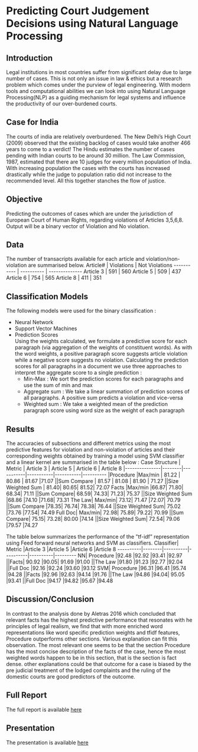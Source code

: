 # Predicting Court Judgement Decisions using Natural Language Processing

## Introduction
Legal institutions in most countries suffer from significant delay due to large
number of cases. This is not only an issue in law & ethics but a research problem which comes under the purview of legal engineering. With modern tools
and computational abilities we can look into using Natural Language Processing(NLP) as a guiding mechanism for legal systems and influence the productivity of our over-burdened courts.

## Case for India
The courts of india are relatively overburdened. The New Delhi’s High Court
(2009) observed that the existing backlog of cases would take another 466 years
to come to a verdict! The Hindu estimates the number of cases pending with
Indian courts to be around 30 million. The Law Commission, 1987, estimated
that there are 10 judges for every million population of India. With increasing
population the cases with the courts has increased drastically while the judge to
population ratio did not increase to the recommended level. All this together
stanches the flow of justice.


## Objective
Predicting the outcomes of cases which are under the jurisdiction of European
Court of Human Rights, regarding violations of Articles 3,5,6,8. Output will
be a binary vector of Violation and No violation.

## Data
The number of transacripts available for each article and violation/non-violation are summarised below.
  Article#  | Violations | Not Violations
----------- | ---------- | --------------
Article 3   | 591        | 560
Article 5   | 509        | 437
Article 6   | 754        | 565
Article 8   | 411        | 351

## Classification Models
The following models were used for the binary classification :
* Neural Network
* Support Vector Machines
* Prediction Scores\
Using the weights calculated, we formulate a predictive score for each paragraph
(via aggregation of the weights of constituent words). As with the word weights,
a positive paragraph score suggests article violation while a negative score suggests no violation.
Calculating the prediction scores for all paragraphs in a document we use three
approaches to interpret the aggregate score to a single prediction :
  * Min-Max : We sort the prediction scores for each paragraphs and use the sum of min and max
  * Aggregate sum : We take a linear summation of prediction scores of all paragraphs. A positive sum predicts a violation and vice-versa
  * Weighted sum : We take a weighted mean of the prediction paragraph score using word size as the weight of each paragraph

## Results
The accuracies of subsections and different metrics using the most predictive features for violation and non-violation of articles and their
corresponding weights obtained by training a model using SVM classifier and
a linear kernel are summarised in the table below :
Case Structure | Metric | Article 3 | Article 5 | Article 6 | Article 8
|---------------|--------|-----------|-----------|-----------|----------
|Procedure |Max/min | 81.22 | 80.86 | 81.67 |71.07
||Sum Compare | 81.57 | 81.08 | 81.90 | 71.27
||Size Weighted Sum | 81.40| 80.65| 81.52| 72.07
Facts |Max/min |66.87| 71.80| 68.34| 71.11
||Sum Compare| 68.59| 74.33| 71.23| 75.37
||Size Weighted Sum |68.86 |74.10 |71.68| 73.31
The Law| Max/min| 73.12| 71.47 |72.07| 70.79
||Sum Compare |78.35| 76.74| 78.38| 76.44
||Size Weighted Sum| 75.02 |73.76 |77.54| 74.49
Full Doc| Max/min| 72.98| 75.89| 79.22| 70.99
||Sum Compare| 75.15| 73.28| 80.00 |74.14
||Size Weighted Sum| 72.54| 79.06 |79.57 |74.27

The table below summarizes the performance of the ”tf-idf” representation using Feed forward neural networks and SVM as classifiers.
Classifier| Metric |Article 3 |Article 5 |Article 6 |Article 8
----------|--------|----------|----------|----------|---------
NN| Procedure |92.48 |92.92 |93.41 |92.97
||Facts| 90.92 |90.05| 91.69 |91.00
||The Law |91.80 |91.23 |92.77 |92.04
||Full Doc |92.16 |92.24 |93.60 |93.12
SVM| Procedure |96.31 |96.41 |95.74 |94.28
||Facts |92.96 |92.63 |94.14 |91.76
||The Law |94.86 |94.04| 95.05 |93.41
||Full Doc |94.17 |94.82 |95.67 |94.48

## Discussion/Conclusion
In contrast to the analysis done by Aletras 2016 which concluded that relevant
facts has the highest predictive performance that resonates with he principles
of legal realism, we find that with more enriched word representations like word
specific prediction weights and tfidf features, Procedure outperforms other
sections. Various explanation can fit this observation. The most relevant one
seems to be that the section Procedure has the most concise description of the facts of the case, hence the most weighted words happen to be in this section,
that is the section is fact dense. other explanations could be that outcome for
a case is biased by the pre judicial treatment of the lodged complaints and the
ruling of the domestic courts are good predictors of the outcome.

## Full Report
The full report is available [here](https://github.com/agabhi017/Predicting-Court-Judgement-Decisions-using-NLP/blob/master/NLP_Report.pdf)

## Presentation
The presentation is available [here](https://agabhi017.github.io/Predicting-Court-Judgement-Decisions-using-Natural-Language-Processing/)
